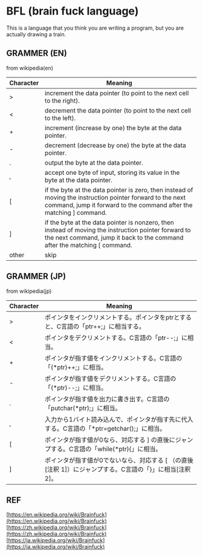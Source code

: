 # BFL (brain fuck language)

This is a language that 
you think you are writing a program, 
but you are actually drawing a train.

## GRAMMER (EN)

from wikipedia(en)

Character  | Meaning
---|---
>  | increment the data pointer (to point to the next cell to the right).
<  | decrement the data pointer (to point to the next cell to the left).
+  | increment (increase by one) the byte at the data pointer.
-  | decrement (decrease by one) the byte at the data pointer.
.  | output the byte at the data pointer.
,  | accept one byte of input, storing its value in the byte at the data pointer.
[  | if the byte at the data pointer is zero, then instead of moving the instruction pointer forward to the next command, jump it forward to the command after the matching ] command.
]  | if the byte at the data pointer is nonzero, then instead of moving the instruction pointer forward to the next command, jump it back to the command after the matching [ command. 
other  | skip

## GRAMMER (JP)

from wikipedia(jp)

Character  | Meaning
---|---
> | ポインタをインクリメントする。ポインタをptrとすると、C言語の「ptr++;」に相当する。
< | ポインタをデクリメントする。C言語の「ptr--;」に相当。
+ | ポインタが指す値をインクリメントする。C言語の「(*ptr)++;」に相当。
- | ポインタが指す値をデクリメントする。C言語の「(*ptr)--;」に相当。
. | ポインタが指す値を出力に書き出す。C言語の「putchar(*ptr);」に相当。
, | 入力から1バイト読み込んで、ポインタが指す先に代入する。C言語の「*ptr=getchar();」に相当。
[ | ポインタが指す値が0なら、対応する ] の直後にジャンプする。C言語の「while(*ptr){」に相当。
] | ポインタが指す値が0でないなら、対応する [ （の直後[注釈 1]）にジャンプする。C言語の「}」に相当[注釈 2]。

## REF

[https://en.wikipedia.org/wiki/Brainfuck](https://en.wikipedia.org/wiki/Brainfuck)
[https://zh.wikipedia.org/wiki/Brainfuck](https://zh.wikipedia.org/wiki/Brainfuck)
[https://ja.wikipedia.org/wiki/Brainfuck](https://ja.wikipedia.org/wiki/Brainfuck)